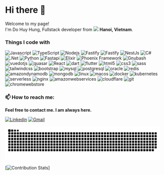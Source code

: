 <h1>Hi there 👋</h1>

<p>Welcome to my page! </br> I'm Do Huy Hung, Fullstack developer from <img src="https://cdn-icons-png.flaticon.com/512/197/197473.png" width="20"/> <b>Hanoi, Vietnam</b>.</p>
<h3>Things I code with</h3>
<p>
  <img alt="Javascript" src="https://img.shields.io/badge/-Javascript-F7DF1E?style=flat-square&logo=javascript&logoColor=white" />
  <img alt="TypeScript" src="https://img.shields.io/badge/-TypeScript-007ACC?style=flat-square&logo=typescript&logoColor=white" />
  <img alt="Nodejs" src="https://img.shields.io/badge/-Nodejs-43853d?style=flat-square&logo=Node.js&logoColor=white" />
  <img alt="Fastify" src="https://img.shields.io/badge/-Fastify-000000?style=flat-square&logo=fastify&logoColor=white" />
  <img alt="Fastify" src="https://img.shields.io/badge/-Express-000000?style=flat-square&logo=express&logoColor=white" />
  <img alt="NestJs" src="https://img.shields.io/badge/-NestJs-ea2845?style=flat-square&logo=nestjs&logoColor=white" />

  <img alt="C#" src="https://img.shields.io/badge/-CSharp-99CC00?style=flat-square&logo=sharp&logoColor=white" />
  <img alt=".Net" src="https://img.shields.io/badge/-dotnet-512BD4?style=flat-square&logo=dotnet&logoColor=white" />

  <img alt="Python" src="https://img.shields.io/badge/-Python-3776AB?style=flat-square&logo=python&logoColor=white" />
  <img alt="Fastapi" src="https://img.shields.io/badge/-Fastapi-009688?style=flat-square&logo=fastapi&logoColor=white" />

  <img alt="Elixir" src="https://img.shields.io/badge/-Elixir-4B275F?style=flat-square&logo=elixir&logoColor=white" />
  <img alt="Phoenix Framework" src="https://img.shields.io/badge/-PhoenixFramework-FD4F00?style=flat-square&logo=phoenixframework&logoColor=white" />

  <img alt="Gnubash" src="https://img.shields.io/badge/-Gnubash-4EAA25?style=flat-square&logo=gnubash&logoColor=white" />

  <img alt="vuedotjs" src="https://img.shields.io/badge/-Vue-4FC08D?style=flat-square&logo=vuedotjs&logoColor=white" />
  <img alt="quasar" src="https://img.shields.io/badge/-Quasar-050A14?style=flat-square&logo=quasar&logoColor=white" />
  <img alt="React" src="https://img.shields.io/badge/-React-61DAFB?style=flat-square&logo=react&logoColor=white" />

  <img alt="dart" src="https://img.shields.io/badge/-Dart-0175C2?style=flat-square&logo=dart&logoColor=white" />
  <img alt="flutter" src="https://img.shields.io/badge/-Fluttert-02569B?style=flat-square&logo=flutter&logoColor=white" />

  <img alt="html5" src="https://img.shields.io/badge/-Html5-61DAFB?style=flat-square&logo=html5&logoColor=white" />
  <img alt="css3" src="https://img.shields.io/badge/-Css3-1572B6?style=flat-square&logo=css3&logoColor=white" />
  <img alt="sass" src="https://img.shields.io/badge/-Sass-CC6699?style=flat-square&logo=sass&logoColor=white" />
  <img alt="tailwindcss" src="https://img.shields.io/badge/-Tailwindcss-06B6D4?style=flat-square&logo=tailwindcss&logoColor=white" />
  <img alt="bootstrap" src="https://img.shields.io/badge/-Bootstrap-7952B3?style=flat-square&logo=bootstrap&logoColor=white" />

  <img alt="mysql" src="https://img.shields.io/badge/-MySQL-4479A1?style=flat-square&logo=mysql&logoColor=white" />
  <img alt="postgresql" src="https://img.shields.io/badge/-PostgreSQL-4169E1?style=flat-square&logo=postgresql&logoColor=white" />
  <img alt="oracle" src="https://img.shields.io/badge/-OracleDB-F80000?style=flat-square&logo=oracle&logoColor=white" />
  <img alt="redis" src="https://img.shields.io/badge/-Redis-F80000?style=flat-square&logo=redis&logoColor=white" />
  <img alt="amazondynamodb" src="https://img.shields.io/badge/-DynamoDB-4053D6?style=flat-square&logo=amazondynamodb&logoColor=white" />
  <img alt="mongodb" src="https://img.shields.io/badge/-MongoDB-47A248?style=flat-square&logo=mongodb&logoColor=white" />

  <img alt="linux" src="https://img.shields.io/badge/-Linux-FCC624?style=flat-square&logo=linux&logoColor=white" />
  <img alt="macos" src="https://img.shields.io/badge/-MacOS-000000?style=flat-square&logo=macos&logoColor=white" />
  <img alt="docker" src="https://img.shields.io/badge/-Docker-FCC624?style=flat-square&logo=docker&logoColor=white" />
  <img alt="kubernetes" src="https://img.shields.io/badge/-Kubernetes-326CE5?style=flat-square&logo=kubernetes&logoColor=white" />
  <img alt="serverless" src="https://img.shields.io/badge/-Serverless-F05032?style=flat-square&logo=serverless&logoColor=white" />
  <img alt="nginx" src="https://img.shields.io/badge/-Nginx-009639?style=flat-square&logo=nginx&logoColor=white" />
  <img alt="amazonwebservices" src="https://img.shields.io/badge/-Amazon Webs Services-326CE5?style=flat-square&logo=amazonwebservices&logoColor=white" />
  <img alt="cloudflare" src="https://img.shields.io/badge/-Cloudflare-F38020?style=flat-square&logo=cloudflare&logoColor=white" />
  <img alt="git" src="https://img.shields.io/badge/-Git-F05032?style=flat-squeare&logo=git&logoColor=white" />
  <img alt="chromewebstore" src="https://img.shields.io/badge/-Chrome Extension-4285F4?style=flat-squeare&logo=chromewebstore&logoColor=white" />



</p>

### 📫 **How to reach me**:

**Feel free to contact me. I am always here.**

[![Linkedin](https://img.shields.io/badge/LinkedIn-0077B5?style=for-the-badge&logo=linkedin&logoColor=white)](https://www.linkedin.com/in/hungsao/)
[![Gmail](https://img.shields.io/badge/Gmail-D14836?style=for-the-badge&logo=gmail&logoColor=white)](mailto:hungdh@doxanh.dev)

<!---
hungdh1405/hungdh1405 is a ✨ special ✨ repository because its `README.md` (this file) appears on your GitHub profile.
You can click the Preview link to take a look at your changes.
--->

![Snake animation](https://raw.githubusercontent.com/hungdh1405/hungdh1405/output/github-contribution-grid-snake-dark.svg)

[![Contribution Stats](https://github-contribution-stats.vercel.app/api/?username=hungdh1405)]
